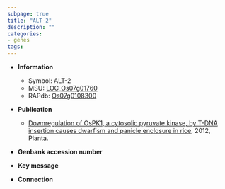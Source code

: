 ```yaml
---
subpage: true
title: "ALT-2"
description: ""
categories:
- genes
tags: 
---
```


* **Information**  
    + Symbol: ALT-2  
    + MSU: [LOC_Os07g01760](http://rice.plantbiology.msu.edu/cgi-bin/ORF_infopage.cgi?orf=LOC_Os07g01760)  
    + RAPdb: [Os07g0108300](http://rapdb.dna.affrc.go.jp/viewer/gbrowse_details/irgsp1?name=Os07g0108300)  

* **Publication**  
    + [Downregulation of OsPK1, a cytosolic pyruvate kinase, by T-DNA insertion causes dwarfism and panicle enclosure in rice](http://www.ncbi.nlm.nih.gov/pubmed?term=Downregulation+of+OsPK1,+a+cytosolic+pyruvate+kinase,+by+T-DNA+insertion+causes+dwarfism+and+panicle+enclosure+in+rice%5BTitle%5D), 2012, Planta.

* **Genbank accession number**  

* **Key message**  

* **Connection**  



